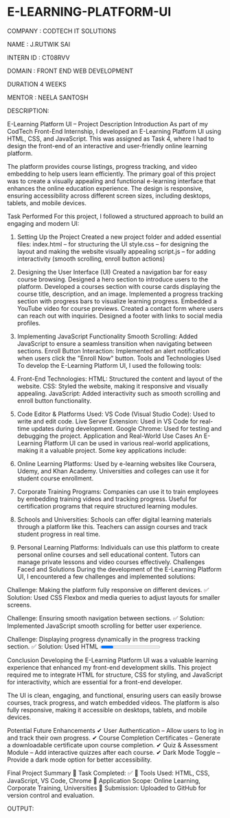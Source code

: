 # E-LEARNING-PLATFORM-UI

COMPANY : CODTECH IT SOLUTIONS

NAME : J.RUTWIK SAI

INTERN ID : CT08RVV

DOMAIN : FRONT END WEB DEVELOPMENT

DURATION 4 WEEKS

MENTOR : NEELA SANTOSH

DESCRIPTION:

E-Learning Platform UI – Project Description
Introduction
As part of my CodTech Front-End Internship, I developed an E-Learning Platform UI using HTML, CSS, and JavaScript. This was assigned as Task 4, where I had to design the front-end of an interactive and user-friendly online learning platform.

The platform provides course listings, progress tracking, and video embedding to help users learn efficiently. The primary goal of this project was to create a visually appealing and functional e-learning interface that enhances the online education experience. The design is responsive, ensuring accessibility across different screen sizes, including desktops, tablets, and mobile devices.

Task Performed
For this project, I followed a structured approach to build an engaging and modern UI:

1. Setting Up the Project
Created a new project folder and added essential files:
index.html – for structuring the UI
style.css – for designing the layout and making the website visually appealing
script.js – for adding interactivity (smooth scrolling, enroll button actions)
2. Designing the User Interface (UI)
Created a navigation bar for easy course browsing.
Designed a hero section to introduce users to the platform.
Developed a courses section with course cards displaying the course title, description, and an image.
Implemented a progress tracking section with progress bars to visualize learning progress.
Embedded a YouTube video for course previews.
Created a contact form where users can reach out with inquiries.
Designed a footer with links to social media profiles.
3. Implementing JavaScript Functionality
Smooth Scrolling: Added JavaScript to ensure a seamless transition when navigating between sections.
Enroll Button Interaction: Implemented an alert notification when users click the "Enroll Now" button.
Tools and Technologies Used
To develop the E-Learning Platform UI, I used the following tools:

1. Front-End Technologies:
HTML: Structured the content and layout of the website.
CSS: Styled the website, making it responsive and visually appealing.
JavaScript: Added interactivity such as smooth scrolling and enroll button functionality.
2. Code Editor & Platforms Used:
VS Code (Visual Studio Code): Used to write and edit code.
Live Server Extension: Used in VS Code for real-time updates during development.
Google Chrome: Used for testing and debugging the project.
Application and Real-World Use Cases
An E-Learning Platform UI can be used in various real-world applications, making it a valuable project. Some key applications include:

1. Online Learning Platforms:
Used by e-learning websites like Coursera, Udemy, and Khan Academy.
Universities and colleges can use it for student course enrollment.
2. Corporate Training Programs:
Companies can use it to train employees by embedding training videos and tracking progress.
Useful for certification programs that require structured learning modules.
3. Schools and Universities:
Schools can offer digital learning materials through a platform like this.
Teachers can assign courses and track student progress in real time.
4. Personal Learning Platforms:
Individuals can use this platform to create personal online courses and sell educational content.
Tutors can manage private lessons and video courses effectively.
Challenges Faced and Solutions
During the development of the E-Learning Platform UI, I encountered a few challenges and implemented solutions:

Challenge: Making the platform fully responsive on different devices.
✅ Solution: Used CSS Flexbox and media queries to adjust layouts for smaller screens.

Challenge: Ensuring smooth navigation between sections.
✅ Solution: Implemented JavaScript smooth scrolling for better user experience.

Challenge: Displaying progress dynamically in the progress tracking section.
✅ Solution: Used HTML <progress> elements to visually represent progress.

Conclusion
Developing the E-Learning Platform UI was a valuable learning experience that enhanced my front-end development skills. This project required me to integrate HTML for structure, CSS for styling, and JavaScript for interactivity, which are essential for a front-end developer.

The UI is clean, engaging, and functional, ensuring users can easily browse courses, track progress, and watch embedded videos. The platform is also fully responsive, making it accessible on desktops, tablets, and mobile devices.

Potential Future Enhancements
✔ User Authentication – Allow users to log in and track their own progress.
✔ Course Completion Certificates – Generate a downloadable certificate upon course completion.
✔ Quiz & Assessment Module – Add interactive quizzes after each course.
✔ Dark Mode Toggle – Provide a dark mode option for better accessibility.

Final Project Summary
🔹 Task Completed: ✅
🔹 Tools Used: HTML, CSS, JavaScript, VS Code, Chrome
🔹 Application Scope: Online Learning, Corporate Training, Universities
🔹 Submission: Uploaded to GitHub for version control and evaluation.

OUTPUT:

